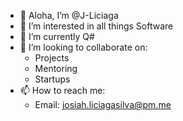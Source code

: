 - 🤙 Aloha, I’m @J-Liciaga
- 👀 I’m interested in all things Software
- 🌱 I’m currently Q#
- 💞️ I’m looking to collaborate on:
  - Projects
  - Mentoring
  - Startups
- 📫 How to reach me:
  - Email: josiah.liciagasilva@pm.me

<!---
J-Liciaga/J-Liciaga is a ✨ special ✨ repository because its `README.md` (this file) appears on your GitHub profile.
You can click the Preview link to take a look at your changes.
--->
